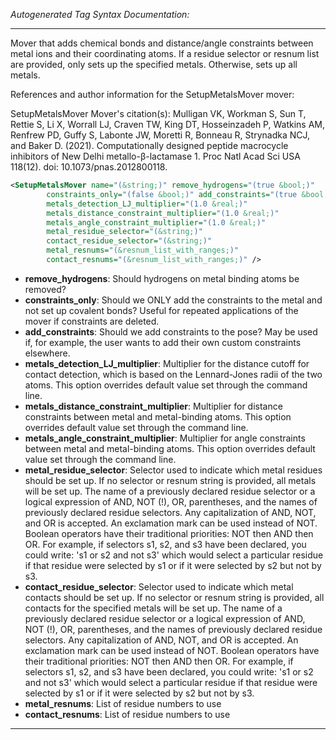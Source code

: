 <!-- THIS IS AN AUTOGENERATED FILE: Don't edit it directly, instead change the schema definition in the code itself. -->

_Autogenerated Tag Syntax Documentation:_

---
Mover that adds chemical bonds and distance/angle constraints between metal ions and their coordinating atoms. If a residue selector or resnum list are provided, only sets up the specified metals. Otherwise, sets up all metals.

References and author information for the SetupMetalsMover mover:

SetupMetalsMover Mover's citation(s):
Mulligan VK, Workman S, Sun T, Rettie S, Li X, Worrall LJ, Craven TW, King DT, Hosseinzadeh P, Watkins AM, Renfrew PD, Guffy S, Labonte JW, Moretti R, Bonneau R, Strynadka NCJ, and Baker D.  (2021).  Computationally designed peptide macrocycle inhibitors of New Delhi metallo-β-lactamase 1.  Proc Natl Acad Sci USA 118(12).  doi: 10.1073/pnas.2012800118.

```xml
<SetupMetalsMover name="(&string;)" remove_hydrogens="(true &bool;)"
        constraints_only="(false &bool;)" add_constraints="(true &bool;)"
        metals_detection_LJ_multiplier="(1.0 &real;)"
        metals_distance_constraint_multiplier="(1.0 &real;)"
        metals_angle_constraint_multiplier="(1.0 &real;)"
        metal_residue_selector="(&string;)"
        contact_residue_selector="(&string;)"
        metal_resnums="(&resnum_list_with_ranges;)"
        contact_resnums="(&resnum_list_with_ranges;)" />
```

-   **remove_hydrogens**: Should hydrogens on metal binding atoms be removed?
-   **constraints_only**: Should we ONLY add the constraints to the metal and not set up covalent bonds? Useful for repeated applications of the mover if constraints are deleted.
-   **add_constraints**: Should we add constraints to the pose? May be used if, for example, the user wants to add their own custom constraints elsewhere.
-   **metals_detection_LJ_multiplier**: Multiplier for the distance cutoff for contact detection, which is based on the Lennard-Jones radii of the two atoms. This option overrides default value set through the command line.
-   **metals_distance_constraint_multiplier**: Multiplier for distance constraints between metal and metal-binding atoms. This option overrides default value set through the command line.
-   **metals_angle_constraint_multiplier**: Multiplier for angle constraints between metal and metal-binding atoms. This option overrides default value set through the command line.
-   **metal_residue_selector**: Selector used to indicate which metal residues should be set up. If no selector or resnum string is provided, all metals will be set up. The name of a previously declared residue selector or a logical expression of AND, NOT (!), OR, parentheses, and the names of previously declared residue selectors. Any capitalization of AND, NOT, and OR is accepted. An exclamation mark can be used instead of NOT. Boolean operators have their traditional priorities: NOT then AND then OR. For example, if selectors s1, s2, and s3 have been declared, you could write: 's1 or s2 and not s3' which would select a particular residue if that residue were selected by s1 or if it were selected by s2 but not by s3.
-   **contact_residue_selector**: Selector used to indicate which metal contacts should be set up. If no selector or resnum string is provided, all contacts for the specified metals will be set up. The name of a previously declared residue selector or a logical expression of AND, NOT (!), OR, parentheses, and the names of previously declared residue selectors. Any capitalization of AND, NOT, and OR is accepted. An exclamation mark can be used instead of NOT. Boolean operators have their traditional priorities: NOT then AND then OR. For example, if selectors s1, s2, and s3 have been declared, you could write: 's1 or s2 and not s3' which would select a particular residue if that residue were selected by s1 or if it were selected by s2 but not by s3.
-   **metal_resnums**: List of residue numbers to use
-   **contact_resnums**: List of residue numbers to use

---
